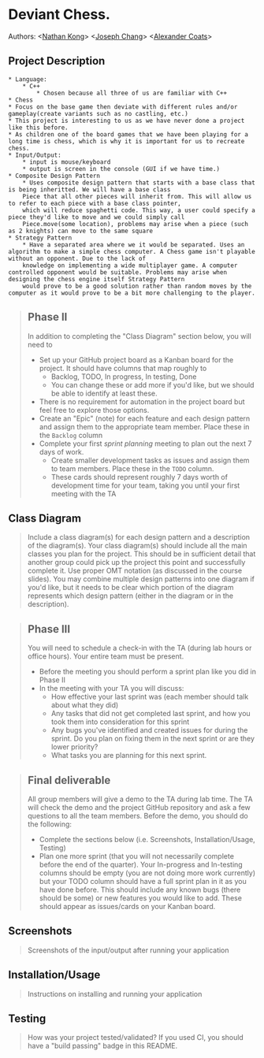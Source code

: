   
# Deviant Chess.
 
 Authors: \<[Nathan Kong](https://github/NateGaNe)\>
	\<[Joseph Chang](https://github.com/DevoTrix)\>
	\<[Alexander Coats](https://github.com/swifteralex)\>


## Project Description
 	* Language:
        * C++
            * Chosen because all three of us are familiar with C++
    * Chess
    * Focus on the base game then deviate with different rules and/or gameplay(create variants such as no castling, etc.)
    * This project is interesting to us as we have never done a project like this before.
    * As children one of the board games that we have been playing for a long time is chess, which is why it is important for us to recreate chess.
    * Input/Output:
        * input is mouse/keyboard
        * output is screen in the console (GUI if we have time.)
    * Composite Design Pattern
        * Uses composite design pattern that starts with a base class that is being inheritted. We will have a base class
        Piece that all other pieces will inherit from. This will allow us to refer to each piece with a base class pointer,
        which will reduce spaghetti code. This way, a user could specify a piece they'd like to move and we could simply call
        Piece.move(some location), problems may arise when a piece (such as 2 knights) can move to the same square
    * Strategy Pattern 
        * Have a separated area where we it would be separated. Uses an algorithm to make a simple chess computer. A Chess game isn't playable without an opponent. Due to the lack of
        knowledge on implementing a wide multiplayer game. A computer controlled opponent would be suitable. Problems may arise when designing the chess engine itself Strategy Pattern
        would prove to be a good solution rather than random moves by the computer as it would prove to be a bit more challenging to the player.
 
 > ## Phase II
 > In addition to completing the "Class Diagram" section below, you will need to 
 > * Set up your GitHub project board as a Kanban board for the project. It should have columns that map roughly to 
 >   * Backlog, TODO, In progress, In testing, Done
 >   * You can change these or add more if you'd like, but we should be able to identify at least these.
 > * There is no requirement for automation in the project board but feel free to explore those options.
 > * Create an "Epic" (note) for each feature and each design pattern and assign them to the appropriate team member. Place these in the `Backlog` column
 > * Complete your first *sprint planning* meeting to plan out the next 7 days of work.
 >   * Create smaller development tasks as issues and assign them to team members. Place these in the `TODO` column.
 >   * These cards should represent roughly 7 days worth of development time for your team, taking you until your first meeting with the TA
## Class Diagram
 > Include a class diagram(s) for each design pattern and a description of the diagram(s). Your class diagram(s) should include all the main classes you plan for the project. This should be in sufficient detail that another group could pick up the project this point and successfully complete it. Use proper OMT notation (as discussed in the course slides). You may combine multiple design patterns into one diagram if you'd like, but it needs to be clear which portion of the diagram represents which design pattern (either in the diagram or in the description). 
 
 > ## Phase III
 > You will need to schedule a check-in with the TA (during lab hours or office hours). Your entire team must be present. 
 > * Before the meeting you should perform a sprint plan like you did in Phase II
 > * In the meeting with your TA you will discuss: 
 >   - How effective your last sprint was (each member should talk about what they did)
 >   - Any tasks that did not get completed last sprint, and how you took them into consideration for this sprint
 >   - Any bugs you've identified and created issues for during the sprint. Do you plan on fixing them in the next sprint or are they lower priority?
 >   - What tasks you are planning for this next sprint.

 > ## Final deliverable
 > All group members will give a demo to the TA during lab time. The TA will check the demo and the project GitHub repository and ask a few questions to all the team members. 
 > Before the demo, you should do the following:
 > * Complete the sections below (i.e. Screenshots, Installation/Usage, Testing)
 > * Plan one more sprint (that you will not necessarily complete before the end of the quarter). Your In-progress and In-testing columns should be empty (you are not doing more work currently) but your TODO column should have a full sprint plan in it as you have done before. This should include any known bugs (there should be some) or new features you would like to add. These should appear as issues/cards on your Kanban board. 
 
 ## Screenshots
 > Screenshots of the input/output after running your application
 ## Installation/Usage
 > Instructions on installing and running your application
 ## Testing
 > How was your project tested/validated? If you used CI, you should have a "build passing" badge in this README.
 
